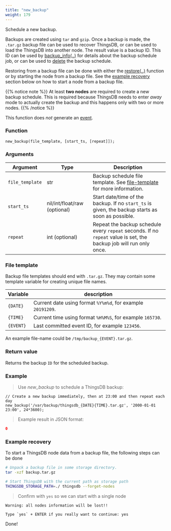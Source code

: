 ```yaml
---
title: "new_backup"
weight: 179
---
```


Schedule a new backup.

Backups are created using `tar` and `gzip`. Once a backup is made, the `.tar.gz` backup
file can be used to recover ThingsDB, or can be used to load the ThingsDB into another node.
The result value is a backup ID. This ID can be used by [backup_info(..)](../backup_info) for details
about the backup schedule job, or can be used to [delete](../del_backup) the backup schedule.

Restoring from a backup file can be done with either the [restore(..)](../../thingsdb-api/restore) function or by starting the node from a backup file. See the [example recovery](#example-recovery) section below on how to start a node from a backup file.

{{% notice note %}}
At least **two nodes** are required to create a new backup schedule. This is required because ThingsDB needs to enter *away* mode to actually create the backup and this happens only with two or more nodes.
{{% /notice %}}

This function does *not* generate an [event](../../overview/events).

### Function

`new_backup(file_template, [start_ts, [repeat]]);`

### Arguments

Argument | Type | Description
--------- | ----------- | -----------
`file_template` | str | Backup schedule file template. See [file-template](#file-template) for more information.
`start_ts` | nil/int/float/raw (optional) | Start date/time of the backup. If no `start_ts` is given, the backup starts as soon as possible.
`repeat` | int (optional) | Repeat the backup schedule every `repeat` seconds. If no `repeat` value is set, the backup job will run only once.

### File template

Backup file templates should end with `.tar.gz`. They may contain some template variable
for creating unique file names.

Variable | description
-------- | -----------
`{DATE}` | Current date using format `%Y%m%d`, for example `20191209`.
`{TIME}` | Current time using format `%H%M%S`, for example `165730`.
`{EVENT}` | Last committed event ID, for example `123456`.

An example file-name could be `/tmp/backup_{EVENT}.tar.gz`.

### Return value

Returns the backup `ID` for the scheduled backup.

### Example

> Use *new_backup* to schedule a ThingsDB backup:

```thingsdb,syntax_only,@n
// Create a new backup immediately, then at 23:00 and then repeat each day
new_backup('/var/backup/thingsdb_{DATE}{TIME}.tar.gz', '2000-01-01 23:00', 24*3600);
```

> Example result in JSON format:

```json
0
```

### Example recovery

To start a ThingsDB node data from a backup file, the following steps can be done

```bash
# Unpack a backup file in some storage directory.
tar -xzf backup.tar.gz
```

```bash
# Start ThingsDB with the current path as storage path
THINGSDB_STORAGE_PATH=./ thingsdb --forget-nodes
```

> Confirm with `yes` so we can start with a single node

```none
Warning: all nodes information will be lost!!

Type `yes` + ENTER if you really want to continue: yes
```

Done!
